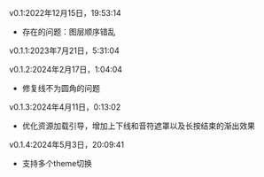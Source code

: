 v0.1:2022年12月15日，19:53:14

- 存在的问题：图层顺序错乱

v0.1.1:2023年7月21日，5:31:04

v0.1.2:2024年2月17日，1:04:04

- 修复线不为圆角的问题

v0.1.3:2024年4月11日，0:13:02

- 优化资源加载引导，增加上下线和音符遮罩以及长按结束的渐出效果

v0.1.4:2024年5月3日，20:09:41

- 支持多个theme切换
